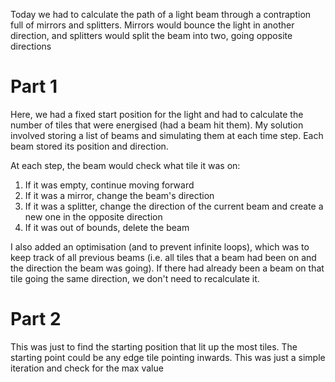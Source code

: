 Today we had to calculate the path of a light beam through a contraption full of mirrors and splitters. Mirrors would bounce the light in another direction, and splitters would split the beam into two, going opposite directions

# Part 1
Here, we had a fixed start position for the light and had to calculate the number of tiles that were energised (had a beam hit them). My solution involved storing a list of beams and simulating them at each time step. Each beam stored its position and direction.

At each step, the beam would check what tile it was on:
1. If it was empty, continue moving forward
2. If it was a mirror, change the beam's direction
3. If it was a splitter, change the direction of the current beam and create a new one in the opposite direction
4. If it was out of bounds, delete the beam

I also added an optimisation (and to prevent infinite loops), which was to keep track of all previous beams (i.e. all tiles that a beam had been on and the direction the beam was going). If there had already been a beam on that tile going the same direction, we don't need to recalculate it.


# Part 2
This was just to find the starting position that lit up the most tiles. The starting point could be any edge tile pointing inwards. This was just a simple iteration and check for the max value
